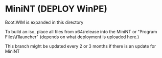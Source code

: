 # MiniNT (DEPLOY WinPE)

Boot.WIM is expanded in this directory

To build an iso, place all files from x64/release into the MiniNT or "Program Files\t1launcher" (depends on what deployment is uploaded here.)

This branch might be updated every 2 or 3 months if there is an update for MiniNT
